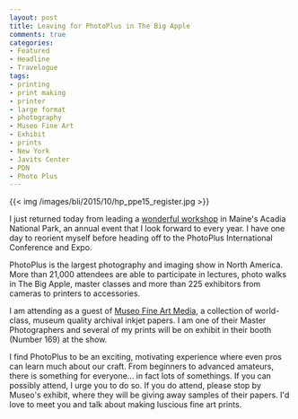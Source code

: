 ```yaml
---
layout: post
title: Leaving for PhotoPlus in The Big Apple
comments: true
categories:
- Featured
- Headline
- Travelogue
tags:
- printing
- print making
- printer
- large format
- photography
- Museo Fine Art
- Exhibit
- prints
- New York
- Javits Center
- PDN
- Photo Plus
---
```


{{<  img /images/bli/2015/10/hp_ppe15_register.jpg  >}}

I just returned today from leading a [wonderful workshop](http://www.lesterpickerphoto.com/workshops/upcoming-workshops.html) in Maine's Acadia National Park, an annual event that I look forward to every year. I have one day to reorient myself before heading off to the PhotoPlus International Conference and Expo.

<!--more-->

PhotoPlus is the largest photography and imaging show in North America. More than 21,000 attendees are able to participate in lectures, photo walks in The Big Apple, master classes and more than 225 exhibitors from cameras to printers to accessories. 

I am attending as a guest of [Museo Fine Art Media](http://www.museofineart.com/), a collection of world-class, museum quality archival inkjet papers. I am one of their Master Photographers and several of my prints will be on exhibit in their booth (Number 169) at the show. 

I find PhotoPlus to be an exciting, motivating experience where even pros can learn much about our craft. From beginners to advanced amateurs, there is something for everyone... in fact lots of somethings. If you can possibly attend, I urge you to do so. If you do attend, please stop by Museo's exhibit, where they will be giving away samples of their papers. I'd love to meet you and talk about making luscious fine art prints. 